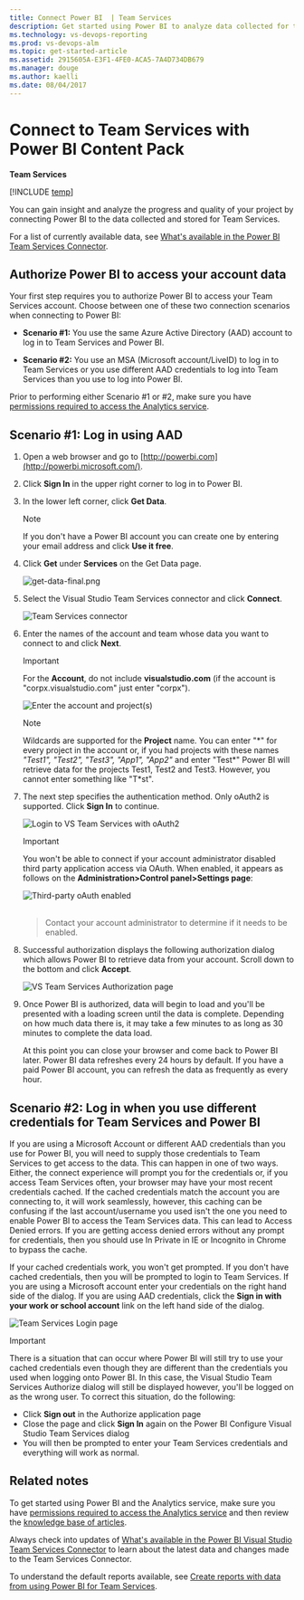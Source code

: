 ```yaml
---
title: Connect Power BI  | Team Services
description: Get started using Power BI to analyze data collected for team projects hosted on Visual Studio Team Services (VSTS) 
ms.technology: vs-devops-reporting
ms.prod: vs-devops-alm
ms.topic: get-started-article  
ms.assetid: 2915605A-E3F1-4FE0-ACA5-7A4D734DB679
ms.manager: douge
ms.author: kaelli
ms.date: 08/04/2017
---
```


# Connect to Team Services with Power BI Content Pack

**Team Services**

[!INCLUDE [temp](../_shared/analytics-preview.md)]

You can gain insight and analyze the progress and quality of your project by connecting Power BI to the data collected and stored for Team Services. 

For a list of currently available data, see [What's available in the Power BI Team Services Connector](vso-pbi-whats-available-vs.md). 

## Authorize Power BI to access your account data
Your first step requires you to authorize Power BI to access your Team Services account. Choose between one of these two connection scenarios when connecting to Power BI:

- **Scenario #1:**  You use the same Azure Active Directory (AAD) account to log in to Team Services and Power BI.

- **Scenario #2:**  You use an MSA (Microsoft account/LiveID) to log in to Team Services or you use different AAD credentials to log into Team Services than you use to log into Power BI.

Prior to performing either Scenario #1 or #2, make sure you have [permissions required to access the Analytics service](../analytics/analytics-security.md).

## Scenario #1: Log in using AAD

1. Open a web browser and go to [http://powerbi.com](http://powerbi.microsoft.com/).

2. Click **Sign In** in the upper right corner to log in to Power BI.

3. In the lower left corner, click **Get Data**.

	>[!NOTE]  
	>If you don't have a Power BI account you can create one by entering your email address and click **Use it free**. 

4. Click **Get** under **Services** on the Get Data page.

	![get-data-final.png](_img/get-data-final.png)

5. Select the Visual Studio Team Services connector and click **Connect**.

	![Team Services connector](_img/connect-to-vs-team-services-choose.png)

6. Enter the names of the account and team whose data you want to connect to and click **Next**.

	> [!IMPORTANT]  
	> For the **Account**, do not include  **visualstudio.com** (if the account is "corpx.visualstudio.com" just enter "corpx").  
	
	![Enter the account and project(s)](_img/connect-to-vs-team-services.png)  

	> [!NOTE]  
	> Wildcards are supported for the **Project** name. You can enter "&#42;" for every project in the account or, if you had projects with these names <i>"Test1", "Test2", "Test3", "App1", "App2"</i> and enter "Test&#42;" Power BI will retrieve data for the projects Test1, Test2 and Test3. However, you cannot enter something like "T&#42;st". 

7. The next step specifies the authentication method. Only oAuth2 is supported. Click **Sign In** to continue.

	![Login to VS Team Services with oAuth2](_img/connect-to-vs-team-services-auth.png)  

	> [!IMPORTANT]  
	> You won't be able to connect if your account administrator disabled third party application access via OAuth. When enabled, it appears as follows on the **Administration&gt;Control panel&gt;Settings page**:  
	>
	> ![Third-party oAuth enabled](_img/Screen5.png)  <br/><br/>

	> Contact your account administrator to determine if it needs to be enabled.  

8. Successful authorization displays the following authorization dialog which allows Power BI to retrieve data from your account. Scroll down to the bottom and click **Accept**.

	![VS Team Services Authorization page](_img/Screen6.png)  

9. Once Power BI is authorized, data will begin to load and you'll be presented with a loading screen until the data is complete. Depending on how much data there is, it may take a few minutes to as long as 30 minutes to complete the data load.

	At this point you can close your browser and come back to Power BI later. Power BI data refreshes every 24 hours by default. If you have a paid Power BI account, you can refresh the data as frequently as every hour.

## Scenario #2: Log in when you use different credentials for Team Services and Power BI  

If you are using a Microsoft Account or different AAD credentials than you use for Power BI, you will need to supply those credentials to Team Services to get access to the data. This can happen in one of two ways. Either, the connect experience will prompt you for the credentials or, if you access Team Services often, your browser may have your most recent credentials cached. If the cached credentials match the account you are connecting to, it will work seamlessly, however, this caching can be confusing if the last account/username you used isn't the one you need to enable Power BI to access the Team Services data. This can lead to Access Denied errors. If you are getting access denied errors without any prompt for credentials, then you should use In Private in IE or Incognito in Chrome to bypass the cache.

If your cached credentials work, you won't get prompted. If you don't have cached credentials, then you will be prompted to login to Team Services. If you are using a Microsoft account enter your credentials on the right hand side of the dialog. If you are using AAD credentials, click the **Sign in with your work or school account** link on the left hand side of the dialog.

![Team Services Login page](_img/Screen7.png)

>[!IMPORTANT]  
>There is a situation that can occur where Power BI will still try to use your cached credentials even though they are different than the credentials you used when logging onto Power BI. In this case, the Visual Studio Team Services Authorize dialog will still be displayed however, you'll be logged on as the wrong user. To correct this situation, do the following: <br/>  
> - Click **Sign out** in the Authorize application page  
> - Close the page and click **Sign In** again on the Power BI Configure Visual Studio Team Services dialog  
> - You will then be prompted to enter your Team Services credentials and everything will work as normal.  


## Related notes

To get started using Power BI and the Analytics service, make sure you have [permissions required to access the Analytics service](../analytics/analytics-security.md) and then review the [knowledge base of articles](https://support.powerbi.com/).

Always check into updates of [What's available in the Power BI Visual Studio Team Services Connector](vso-pbi-whats-available-vs.md) to learn about the latest data and changes made to the Team Services Connector.  

To understand the default reports available, see [Create reports with data from using Power BI for Team Services](report-on-vso-with-power-bi-vs.md).


